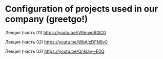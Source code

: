 # Configuration of projects used in our company (greetgo!)

Лекция (часть 01) https://youtu.be/jVRmwnR0lC0

Лекция (часть 02) https://youtu.be/WbAlzDFN9v0

Лекция (часть 03) https://youtu.be/QnkIay--E0Q

